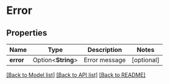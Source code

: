 # Error

## Properties

Name | Type | Description | Notes
------------ | ------------- | ------------- | -------------
**error** | Option<**String**> | Error message | [optional]

[[Back to Model list]](../README.md#documentation-for-models) [[Back to API list]](../README.md#documentation-for-api-endpoints) [[Back to README]](../README.md)


